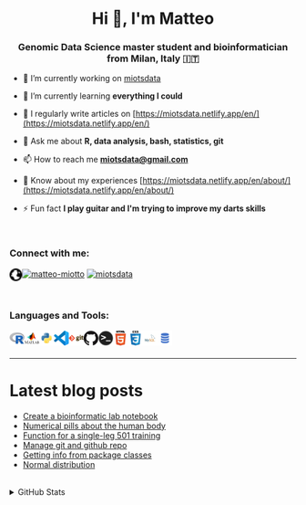 <h1 align="center">Hi 👋, I'm Matteo</h1>
<h3 align="center">Genomic Data Science master student and bioinformatician from Milan, Italy 🇮🇹</h3>

- 🔭 I’m currently working on [miotsdata](https://github.com/mmiots9/miotsdata)

- 🌱 I’m currently learning **everything I could**

- 📝 I regularly write articles on [https://miotsdata.netlify.app/en/](https://miotsdata.netlify.app/en/)

- 💬 Ask me about **R, data analysis, bash, statistics, git**

- 📫 How to reach me **miotsdata@gmail.com**

- 📄 Know about my experiences [https://miotsdata.netlify.app/en/about/](https://miotsdata.netlify.app/en/about/)

- ⚡ Fun fact **I play guitar and I'm trying to improve my darts skills**

<br>
<h3 align="left">Connect with me:</h3>
<p align="left">
<a href="https://miotsdata.netlify.app/en/" target="blank"><img align="left" alt="codeSTACKr.com" width="22px" src="https://raw.githubusercontent.com/iconic/open-iconic/master/svg/globe.svg" />
<a href="https://linkedin.com/in/matteo-miotto" target="blank"><img align="center" src="https://raw.githubusercontent.com/rahuldkjain/github-profile-readme-generator/master/src/images/icons/Social/linked-in-alt.svg" alt="matteo-miotto" height="30" width="40" /></a>
<a href="https://instagram.com/miotsdata" target="blank"><img align="center" src="https://raw.githubusercontent.com/rahuldkjain/github-profile-readme-generator/master/src/images/icons/Social/instagram.svg" alt="miotsdata" height="30" width="40" /></a>
</p>
<br>

<h3 align="left">Languages and Tools:</h3>
<img align="left" alt="R" width="26px" src="https://raw.githubusercontent.com/github/explore/80688e429a7d4ef2fca1e82350fe8e3517d3494d/topics/r/r.png" />
<img align="left" alt="Matlab" width="26px" src="https://raw.githubusercontent.com/github/explore/80688e429a7d4ef2fca1e82350fe8e3517d3494d/topics/matlab/matlab.png" />
<img align="left" alt="Python" width="26px" src="https://raw.githubusercontent.com/github/explore/80688e429a7d4ef2fca1e82350fe8e3517d3494d/topics/python/python.png" />
<img align="left" alt="Visual Studio Code" width="26px" src="https://raw.githubusercontent.com/github/explore/80688e429a7d4ef2fca1e82350fe8e3517d3494d/topics/visual-studio-code/visual-studio-code.png" />
<img align="left" alt="Git" width="26px" src="https://raw.githubusercontent.com/github/explore/80688e429a7d4ef2fca1e82350fe8e3517d3494d/topics/git/git.png" />
<img align="left" alt="GitHub" width="26px" src="https://raw.githubusercontent.com/github/explore/78df643247d429f6cc873026c0622819ad797942/topics/github/github.png" />
<img align="left" alt="Terminal" width="26px" src="https://raw.githubusercontent.com/github/explore/80688e429a7d4ef2fca1e82350fe8e3517d3494d/topics/terminal/terminal.png" />
<img align="left" alt="HTML5" width="26px" src="https://raw.githubusercontent.com/github/explore/80688e429a7d4ef2fca1e82350fe8e3517d3494d/topics/html/html.png" />
<img align="left" alt="CSS3" width="26px" src="https://raw.githubusercontent.com/github/explore/80688e429a7d4ef2fca1e82350fe8e3517d3494d/topics/css/css.png" />
<img align="left" alt="mySQL" width="26px" src="https://raw.githubusercontent.com/github/explore/80688e429a7d4ef2fca1e82350fe8e3517d3494d/topics/mysql/mysql.png" />
<img align="left" alt="SQL" width="26px" src="https://raw.githubusercontent.com/github/explore/80688e429a7d4ef2fca1e82350fe8e3517d3494d/topics/sql/sql.png" />
<br>
<br>

---

# Latest blog posts

<!-- BLOG-POST-LIST:START -->
- [Create a bioinformatic lab notebook](https://miotsdata.netlify.app/en/bash/mie_funzioni/labnotebook/)
- [Numerical pills about the human body](https://miotsdata.netlify.app/en/pillole/scienza/numericorpo/)
- [Function for a single-leg 501 training](https://miotsdata.netlify.app/en/r/miei_pacchetti/mdarts/training501/)
- [Manage git and github repo](https://miotsdata.netlify.app/en/bash/mie_funzioni/repoinfo/)
- [Getting info from package classes](https://miotsdata.netlify.app/en/r/miei_pacchetti/mdarts/getoptions/)
- [Normal distribution](https://miotsdata.netlify.app/en/pillole/analisi_dati/distnormale/distnormale/)
<!-- BLOG-POST-LIST:END -->

<br>
<details>
  <summary> GitHub Stats</summary>
  <p>&nbsp;<img align="center" src="https://github-readme-stats.vercel.app/api?username=mmiots9&show_icons=true&locale=en&count_private=true&hide=prs&theme=tokyonight" alt="mmiots9" /></p>
  
  [![Top Langs](https://github-readme-stats.vercel.app/api/top-langs/?username=mmiots9&layout=compact&theme=tokyonight&hide=SCSS&langs_count=6))](https://github.com/mmiots9/github-readme-stats)

</details>


